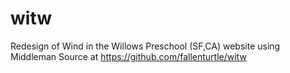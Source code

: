 # witw
Redesign of Wind in the Willows Preschool (SF,CA) website using Middleman
Source at https://github.com/fallenturtle/witw
